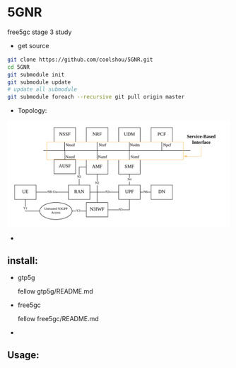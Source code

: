 # 5GNR
free5gc stage 3 study

- get source

```bash
git clone https://github.com/coolshou/5GNR.git
cd 5GNR
git submodule init
git submodule update
# update all submodule
git submodule foreach --recursive git pull origin master
```

- Topology:

![stage2](https://github.com/coolshou/5GNR/blob/master/images/stage2.png)

- 

## install:

- gtp5g

  fellow gtp5g/README.md

- free5gc

  fellow free5gc/README.md

- 



## Usage:

